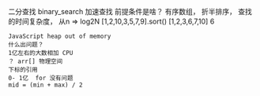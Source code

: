 二分查找   binary_search
    加速查找
    前提条件是啥？ 
    有序数组， 折半排序， 查找的时间复杂度， 从n => log2N 
    [1,2,10,3,5,7,9].sort()
    [1,2,3,6,7,10] 6

    JavaScript heap out of memory
    什么出问题？ 
    1亿左右的大数相加 CPU 
    ？ arr[] 物理空间 
    下标的引用 
    0- 1亿  for 没有问题  
    mid = (min + max) / 2